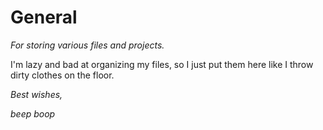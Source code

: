 # General
*For storing various files and projects.*

I'm lazy and bad at organizing my files, so I just put them here like I throw dirty clothes on the floor.




*Best wishes,*

*beep boop*
